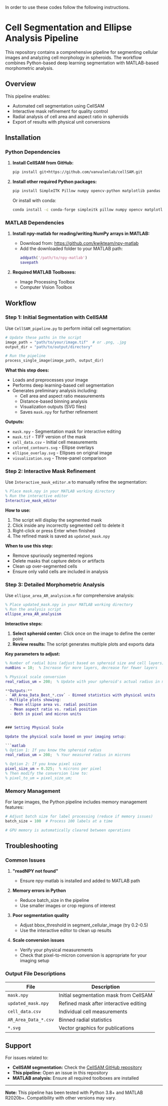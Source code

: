 In order to use these codes follow the following instructions.
# Cell Segmentation and Ellipse Analysis Pipeline

This repository contains a comprehensive pipeline for segmenting cellular images and analyzing cell morphology in spheroids. The workflow combines Python-based deep learning segmentation with MATLAB-based morphometric analysis.

## Overview

This pipeline enables:
- Automated cell segmentation using CellSAM
- Interactive mask refinement for quality control
- Radial analysis of cell area and aspect ratio in spheroids
- Export of results with physical unit conversions

## Installation

### Python Dependencies

1. **Install CellSAM from GitHub:**
   ```bash
   pip install git+https://github.com/vanvalenlab/cellSAM.git
   ```

2. **Install other required Python packages:**
   ```bash
   pip install SimpleITK Pillow numpy opencv-python matplotlib pandas torch pathlib
   ```

   Or install with conda:
   ```bash
   conda install -c conda-forge simpleitk pillow numpy opencv matplotlib pandas pytorch
   ```

### MATLAB Dependencies

1. **Install npy-matlab for reading/writing NumPy arrays in MATLAB:**
   - Download from: https://github.com/kwikteam/npy-matlab
   - Add the downloaded folder to your MATLAB path:
     ```matlab
     addpath('/path/to/npy-matlab')
     savepath
     ```

2. **Required MATLAB Toolboxes:**
   - Image Processing Toolbox
   - Computer Vision Toolbox

## Workflow

### Step 1: Initial Segmentation with CellSAM

Use `CellSAM_pipeline.py` to perform initial cell segmentation:

```python
# Update these paths in the script
image_path = "path/to/your/image.tif"  # or .png, .jpg
output_dir = "path/to/output/directory"

# Run the pipeline
process_single_image(image_path, output_dir)
```

**What this step does:**
- Loads and preprocesses your image
- Performs deep learning-based cell segmentation
- Generates preliminary analysis including:
  - Cell area and aspect ratio measurements
  - Distance-based binning analysis
  - Visualization outputs (SVG files)
  - Saves `mask.npy` for further refinement

**Outputs:**
- `mask.npy` - Segmentation mask for interactive editing
- `mask.tif` - TIFF version of the mask
- `cell_data.csv` - Initial cell measurements
- `colored_contours.svg` - Ellipse overlays
- `ellipse_overlay.svg` - Ellipses on original image
- `visualization.svg` - Three-panel comparison

### Step 2: Interactive Mask Refinement

Use `Interactive_mask_editor.m` to manually refine the segmentation:

```matlab
% Place mask.npy in your MATLAB working directory
% Run the interactive editor
Interactive_mask_editor
```

**How to use:**
1. The script will display the segmented mask
2. Click inside any incorrectly segmented cell to delete it
3. Right-click or press Enter when finished
4. The refined mask is saved as `updated_mask.npy`

**When to use this step:**
- Remove spuriously segmented regions
- Delete masks that capture debris or artifacts
- Clean up over-segmented cells
- Ensure only valid cells are included in analysis

### Step 3: Detailed Morphometric Analysis

Use `ellipse_area_AR_analysism.m` for comprehensive analysis:

```matlab
% Place updated_mask.npy in your MATLAB working directory
% Run the analysis script
ellipse_area_AR_analysism
```

**Interactive steps:**
1. **Select spheroid center:** Click once on the image to define the center point
2. **Review results:** The script generates multiple plots and exports data

**Key parameters to adjust:**

```matlab
% Number of radial bins (adjust based on spheroid size and cell layers)
numBins = 10;  % Increase for more layers, decrease for fewer layers

% Physical scale conversion
real_radius_um = 208;  % Update with your spheroid's actual radius in microns

**Outputs:**
- `AR_Area_Data_Best_*.csv` - Binned statistics with physical units
- Multiple plots showing:
  - Mean ellipse area vs. radial position
  - Mean aspect ratio vs. radial position
  - Both in pixel and micron units


### Setting Physical Scale

Update the physical scale based on your imaging setup:

```matlab
% Option 1: If you know the spheroid radius
real_radius_um = 208;  % Your measured radius in microns

% Option 2: If you know pixel size
pixel_size_um = 0.325;  % microns per pixel
% Then modify the conversion line to:
% pixel_to_um = pixel_size_um;
```

### Memory Management

For large images, the Python pipeline includes memory management features:

```python
# Adjust batch size for label processing (reduce if memory issues)
batch_size = 100  # Process 100 labels at a time

# GPU memory is automatically cleared between operations
```

## Troubleshooting

### Common Issues

1. **"readNPY not found"**
   - Ensure npy-matlab is installed and added to MATLAB path

2. **Memory errors in Python**
   - Reduce batch_size in the pipeline
   - Use smaller images or crop regions of interest

3. **Poor segmentation quality**
   - Adjust bbox_threshold in segment_cellular_image (try 0.2-0.5)
   - Use the interactive editor to clean up results

4. **Scale conversion issues**
   - Verify your physical measurements
   - Check that pixel-to-micron conversion is appropriate for your imaging setup

### Output File Descriptions

| File | Description |
|------|-------------|
| `mask.npy` | Initial segmentation mask from CellSAM |
| `updated_mask.npy` | Refined mask after interactive editing |
| `cell_data.csv` | Individual cell measurements |
| `AR_Area_Data_*.csv` | Binned radial statistics |
| `*.svg` | Vector graphics for publications |


## Support

For issues related to:
- **CellSAM segmentation:** Check the [CellSAM GitHub repository](https://github.com/vanvalenlab/cellSAM)
- **This pipeline:** Open an issue in this repository
- **MATLAB analysis:** Ensure all required toolboxes are installed

---

**Note:** This pipeline has been tested with Python 3.8+ and MATLAB R2020b+. Compatibility with other versions may vary.
